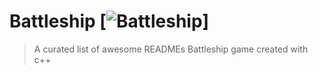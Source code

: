 # Battleship [![Battleship](https://github.com/Stebis-dev/Battleship#readme)]
> A curated list of awesome READMEs
Battleship game created with c++
